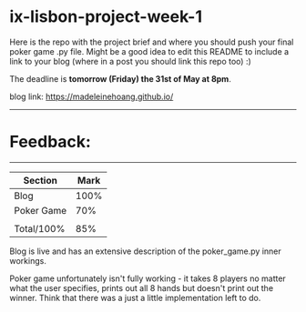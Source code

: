 # ix-lisbon-project-week-1

Here is the repo with the project brief and where you should push your final poker game .py file. Might be a good idea to edit this README to include a link to your blog (where in a post you should link this repo too) :) 

The deadline is **tomorrow (Friday) the 31st of May at 8pm**.

blog link: https://madeleinehoang.github.io/

------------------------------------------------------------------------------------------------
# Feedback: 
------------------------------------------------------------------------------------------------

| Section | Mark | 
|---|---| 
| Blog | 100% | 
| Poker Game | 70% |
||| 
| Total/100% | 85% | 

Blog is live and has an extensive description of the poker_game.py inner workings.

Poker game unfortunately isn't fully working - it takes 8 players no matter what the user specifies, prints out all 8 hands but doesn't print out the winner. Think that there was a just a little implementation left to do.


